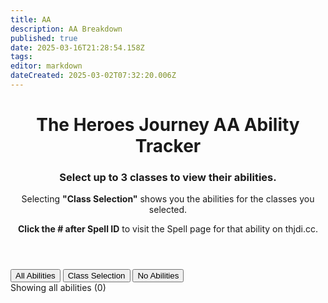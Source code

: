 ```yaml
---
title: AA
description: AA Breakdown
published: true
date: 2025-03-16T21:28:54.158Z
tags: 
editor: markdown
dateCreated: 2025-03-02T07:32:20.006Z
---
```


<!DOCTYPE html>
<html lang="en">
<head>
    <meta charset="UTF-8">
    <meta name="viewport" content="width=device-width, initial-scale=1.0">
    <title>The Heroes Journey AA Ability Tracker</title>
    <link rel="stylesheet" href="styles.css">
</head>
<body>
    <header>
        <h1>The Heroes Journey AA Ability Tracker</h1>
        <h3>Select up to 3 classes to view their abilities.</h3>
        <p>Selecting <strong>"Class Selection"</strong> shows you the abilities for the classes you selected.</p>
        <p><strong>Click the # after Spell ID</strong> to visit the Spell page for that ability on thjdi.cc.</p>
    </header>
    <div class="controls">
        <div class="filter-options">
            <button class="mode-button active" data-mode="all">All Abilities</button>
            <button class="mode-button" data-mode="selection">Class Selection</button>
            <button class="mode-button" data-mode="none">No Abilities</button>
        </div>
        <div class="class-buttons" id="classButtons">
            <!-- Class buttons will be added here by JavaScript -->
        </div>
    </div>
    <div class="stats" id="stats">
        Showing all abilities (0)
    </div>
    <div class="abilities-container" id="abilitiesContainer">
        <!-- Abilities will be added here by JavaScript -->
    </div>
    <script src="script.js"></script>
</body>
</html>
